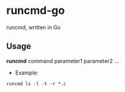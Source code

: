 # runcmd-go

runcmd, written in Go

## Usage


**runcmd** command parameter1 parameter2 ...



* Example:

~~~
runcmd ls -l -t -r *.c
~~~


